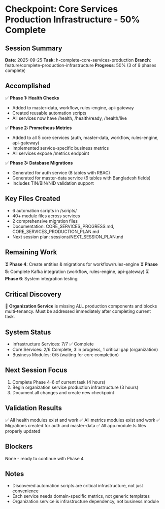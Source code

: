 # Checkpoint: Core Services Production Infrastructure - 50% Complete

## Session Summary
**Date**: 2025-09-25
**Task**: h-complete-core-services-production
**Branch**: feature/complete-production-infrastructure
**Progress**: 50% (3 of 6 phases complete)

## Accomplished
✅ **Phase 1: Health Checks**
- Added to master-data, workflow, rules-engine, api-gateway
- Created reusable automation scripts
- All services now have /health, /health/ready, /health/live

✅ **Phase 2: Prometheus Metrics**
- Added to all 5 core services (auth, master-data, workflow, rules-engine, api-gateway)
- Implemented service-specific business metrics
- All services expose /metrics endpoint

✅ **Phase 3: Database Migrations**
- Generated for auth service (8 tables with RBAC)
- Generated for master-data service (6 tables with Bangladesh fields)
- Includes TIN/BIN/NID validation support

## Key Files Created
- 6 automation scripts in /scripts/
- 40+ module files across services
- 2 comprehensive migration files
- Documentation: CORE_SERVICES_PROGRESS.md, CORE_SERVICES_PRODUCTION_PLAN.md
- Next session plan: sessions/NEXT_SESSION_PLAN.md

## Remaining Work
⏳ **Phase 4**: Create entities & migrations for workflow/rules-engine
⏳ **Phase 5**: Complete Kafka integration (workflow, rules-engine, api-gateway)
⏳ **Phase 6**: System integration testing

## Critical Discovery
🔴 **Organization Service** is missing ALL production components and blocks multi-tenancy. Must be addressed immediately after completing current task.

## System Status
- Infrastructure Services: 7/7 ✅ Complete
- Core Services: 2/6 Complete, 3 in progress, 1 critical gap (organization)
- Business Modules: 0/5 (waiting for core completion)

## Next Session Focus
1. Complete Phase 4-6 of current task (4 hours)
2. Begin organization service production infrastructure (3 hours)
3. Document all changes and create new checkpoint

## Validation Results
✅ All health modules exist and work
✅ All metrics modules exist and work
✅ Migrations created for auth and master-data
✅ All app.module.ts files properly updated

## Blockers
None - ready to continue with Phase 4

## Notes
- Discovered automation scripts are critical infrastructure, not just convenience
- Each service needs domain-specific metrics, not generic templates
- Organization service is infrastructure dependency, not business module